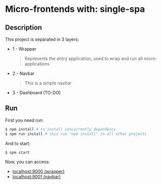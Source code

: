 # Micro-frontends with: single-spa

## Description

This project is separated in 3 layers:

- 1 - Wrapper

  > Represents the entry application, used to wrap and run all micro-applications

- 2 - Navbar

  > This is a simple navbar

- 3 - Dashboard (TO-DO)

## Run

First you need run:

```bash
$ npm install # to install concurrently dependency
$ npm run install # this run "npm install" in all other projects
```

And to start:

```bash
$ npm start
```

Now, you can access:

- [localhost:9000 (wrapper)](http://localhost:9000)
- [localhost:9001 (navbar)](http://localhost:9001)
